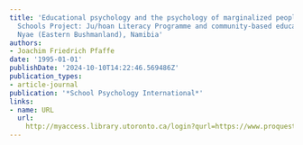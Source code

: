 ```yaml
---
title: 'Educational psychology and the psychology of marginalized peoples: The Village
  Schools Project: Ju/hoan Literacy Programme and community-based education in Nyae
  Nyae (Eastern Bushmanland), Namibia'
authors:
- Joachim Friedrich Pfaffe
date: '1995-01-01'
publishDate: '2024-10-10T14:22:46.569486Z'
publication_types:
- article-journal
publication: '*School Psychology International*'
links:
- name: URL
  url: 
    http://myaccess.library.utoronto.ca/login?qurl=https://www.proquest.com/docview/618666610?accountid=14771&bdid=38384&_bd=XhHSAs%2Fd0vh5w95wsHFTvI3D0zE%3D
---
```

